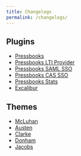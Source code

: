 ```yaml
---
title: Changelogs
permalink: /changelogs/
---
```

## Plugins

- [Pressbooks][1]  
- [Pressbooks LTI Provider][2]  
- [Pressbooks SAML SSO][3]  
- [Pressbooks CAS SSO][4]
- [Pressbooks Stats][5]
- [Excalibur][6]

## Themes

- [McLuhan][7]
- [Austen][8]
- [Clarke][9]
- [Donham][10]
- [Jacobs][11]

 [1]: https://github.com/pressbooks/pressbooks/releases
 [2]: https://github.com/pressbooks/pressbooks-lti-provider/releases
 [3]: https://github.com/pressbooks/pressbooks-saml-sso/releases
 [4]: https://github.com/pressbooks/pressbooks-cas-sso/releases
 [5]: https://github.com/pressbooks/pressbooks-stats/releases
 [6]: https://github.com/pressbooks/excalibur/releases
 [7]: https://github.com/pressbooks/pressbooks-book/releases
 [8]: https://github.com/pressbooks/pressbooks-austen/releases
 [9]: https://github.com/pressbooks/pressbooks-clarke/releases
 [10]: https://github.com/pressbooks/pressbooks-donham/releases
 [11]: https://github.com/pressbooks/pressbooks-jacobs/releases
